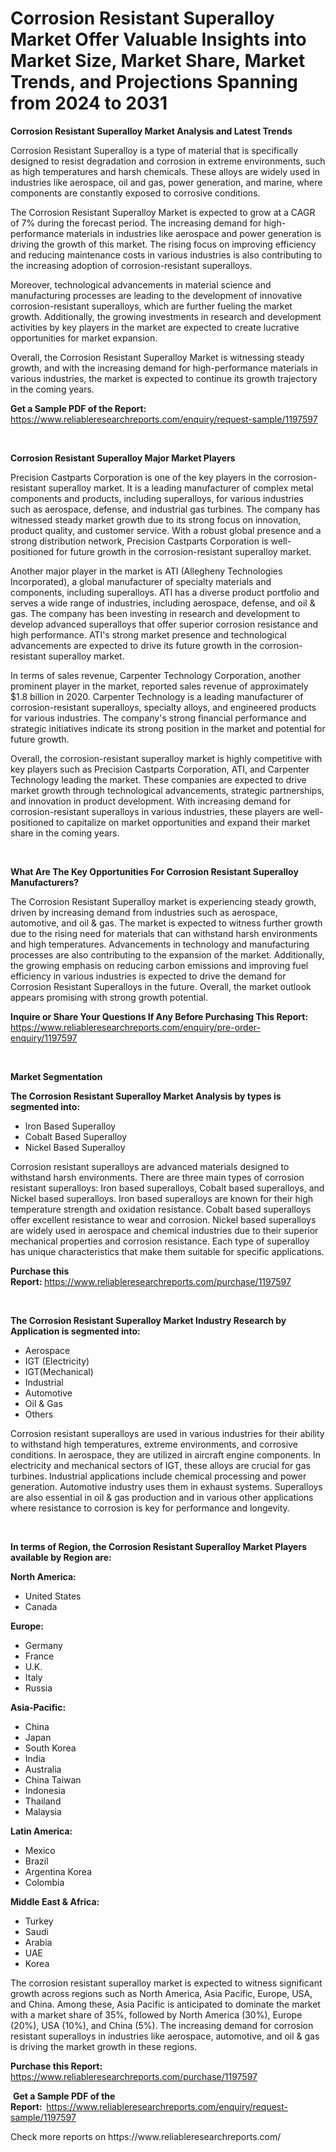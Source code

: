<p><h1>Corrosion Resistant Superalloy Market Offer Valuable Insights into Market Size, Market Share, Market Trends, and Projections Spanning from 2024 to 2031</h1></p><p><strong>Corrosion Resistant Superalloy Market Analysis and Latest Trends</strong></p>
<p><p>Corrosion Resistant Superalloy is a type of material that is specifically designed to resist degradation and corrosion in extreme environments, such as high temperatures and harsh chemicals. These alloys are widely used in industries like aerospace, oil and gas, power generation, and marine, where components are constantly exposed to corrosive conditions.</p><p>The Corrosion Resistant Superalloy Market is expected to grow at a CAGR of 7% during the forecast period. The increasing demand for high-performance materials in industries like aerospace and power generation is driving the growth of this market. The rising focus on improving efficiency and reducing maintenance costs in various industries is also contributing to the increasing adoption of corrosion-resistant superalloys.</p><p>Moreover, technological advancements in material science and manufacturing processes are leading to the development of innovative corrosion-resistant superalloys, which are further fueling the market growth. Additionally, the growing investments in research and development activities by key players in the market are expected to create lucrative opportunities for market expansion.</p><p>Overall, the Corrosion Resistant Superalloy Market is witnessing steady growth, and with the increasing demand for high-performance materials in various industries, the market is expected to continue its growth trajectory in the coming years.</p></p>
<p><strong>Get a Sample PDF of the Report:&nbsp;</strong> <a href="https://www.reliableresearchreports.com/enquiry/request-sample/1197597">https://www.reliableresearchreports.com/enquiry/request-sample/1197597</a></p>
<p>&nbsp;</p>
<p><strong>Corrosion Resistant Superalloy Major Market Players</strong></p>
<p><p>Precision Castparts Corporation is one of the key players in the corrosion-resistant superalloy market. It is a leading manufacturer of complex metal components and products, including superalloys, for various industries such as aerospace, defense, and industrial gas turbines. The company has witnessed steady market growth due to its strong focus on innovation, product quality, and customer service. With a robust global presence and a strong distribution network, Precision Castparts Corporation is well-positioned for future growth in the corrosion-resistant superalloy market.</p><p>Another major player in the market is ATI (Allegheny Technologies Incorporated), a global manufacturer of specialty materials and components, including superalloys. ATI has a diverse product portfolio and serves a wide range of industries, including aerospace, defense, and oil & gas. The company has been investing in research and development to develop advanced superalloys that offer superior corrosion resistance and high performance. ATI's strong market presence and technological advancements are expected to drive its future growth in the corrosion-resistant superalloy market.</p><p>In terms of sales revenue, Carpenter Technology Corporation, another prominent player in the market, reported sales revenue of approximately $1.8 billion in 2020. Carpenter Technology is a leading manufacturer of corrosion-resistant superalloys, specialty alloys, and engineered products for various industries. The company's strong financial performance and strategic initiatives indicate its strong position in the market and potential for future growth.</p><p>Overall, the corrosion-resistant superalloy market is highly competitive with key players such as Precision Castparts Corporation, ATI, and Carpenter Technology leading the market. These companies are expected to drive market growth through technological advancements, strategic partnerships, and innovation in product development. With increasing demand for corrosion-resistant superalloys in various industries, these players are well-positioned to capitalize on market opportunities and expand their market share in the coming years.</p></p>
<p>&nbsp;</p>
<p><strong>What Are The Key Opportunities For Corrosion Resistant Superalloy Manufacturers?</strong></p>
<p><p>The Corrosion Resistant Superalloy market is experiencing steady growth, driven by increasing demand from industries such as aerospace, automotive, and oil & gas. The market is expected to witness further growth due to the rising need for materials that can withstand harsh environments and high temperatures. Advancements in technology and manufacturing processes are also contributing to the expansion of the market. Additionally, the growing emphasis on reducing carbon emissions and improving fuel efficiency in various industries is expected to drive the demand for Corrosion Resistant Superalloys in the future. Overall, the market outlook appears promising with strong growth potential.</p></p>
<p><strong>Inquire or Share Your Questions If Any Before Purchasing This Report:</strong> <a href="https://www.reliableresearchreports.com/enquiry/pre-order-enquiry/1197597">https://www.reliableresearchreports.com/enquiry/pre-order-enquiry/1197597</a></p>
<p>&nbsp;</p>
<p><strong>Market Segmentation</strong></p>
<p><strong>The Corrosion Resistant Superalloy Market Analysis by types is segmented into:</strong></p>
<p><ul><li>Iron Based Superalloy</li><li>Cobalt Based Superalloy</li><li>Nickel Based Superalloy</li></ul></p>
<p><p>Corrosion resistant superalloys are advanced materials designed to withstand harsh environments. There are three main types of corrosion resistant superalloys: Iron based superalloys, Cobalt based superalloys, and Nickel based superalloys. Iron based superalloys are known for their high temperature strength and oxidation resistance. Cobalt based superalloys offer excellent resistance to wear and corrosion. Nickel based superalloys are widely used in aerospace and chemical industries due to their superior mechanical properties and corrosion resistance. Each type of superalloy has unique characteristics that make them suitable for specific applications.</p></p>
<p><strong>Purchase this Report:&nbsp;</strong><a href="https://www.reliableresearchreports.com/purchase/1197597">https://www.reliableresearchreports.com/purchase/1197597</a></p>
<p>&nbsp;</p>
<p><strong>The Corrosion Resistant Superalloy Market Industry Research by Application is segmented into:</strong></p>
<p><ul><li>Aerospace</li><li>IGT (Electricity)</li><li>IGT(Mechanical)</li><li>Industrial</li><li>Automotive</li><li>Oil & Gas</li><li>Others</li></ul></p>
<p><p>Corrosion resistant superalloys are used in various industries for their ability to withstand high temperatures, extreme environments, and corrosive conditions. In aerospace, they are utilized in aircraft engine components. In electricity and mechanical sectors of IGT, these alloys are crucial for gas turbines. Industrial applications include chemical processing and power generation. Automotive industry uses them in exhaust systems. Superalloys are also essential in oil & gas production and in various other applications where resistance to corrosion is key for performance and longevity.</p></p>
<p>&nbsp;</p>
<p><strong>In terms of Region, the Corrosion Resistant Superalloy Market Players available by Region are:</strong></p>
<p>
    <p> <strong> North America: </strong>
        <ul>
            <li>United States</li>
            <li>Canada</li>
        </ul>
        </p> 
    <p> <strong> Europe: </strong>
        <ul>
            <li>Germany</li>
            <li>France</li>
            <li>U.K.</li>
            <li>Italy</li>
            <li>Russia</li>
        </ul>
        </p> 
    <p> <strong> Asia-Pacific: </strong>
        <ul>
            <li>China</li>
            <li>Japan</li>
            <li>South Korea</li>
            <li>India</li>
            <li>Australia</li>
            <li>China Taiwan</li>
            <li>Indonesia</li>
            <li>Thailand</li>
            <li>Malaysia</li>
        </ul>
        </p> 
    <p> <strong> Latin America: </strong>
        <ul>
            <li>Mexico</li>
            <li>Brazil</li>
            <li>Argentina Korea</li>
            <li>Colombia</li>
        </ul>
        </p> 
    <p> <strong> Middle East & Africa: </strong>
        <ul>
            <li>Turkey</li>
            <li>Saudi</li>
            <li>Arabia</li>
            <li>UAE</li>
            <li>Korea</li>
        </ul>
    </p>
    </p>
<p><p>The corrosion resistant superalloy market is expected to witness significant growth across regions such as North America, Asia Pacific, Europe, USA, and China. Among these, Asia Pacific is anticipated to dominate the market with a market share of 35%, followed by North America (30%), Europe (20%), USA (10%), and China (5%). The increasing demand for corrosion resistant superalloys in industries like aerospace, automotive, and oil & gas is driving the market growth in these regions.</p></p>
<p><strong>Purchase this Report: </strong><a href="https://www.reliableresearchreports.com/purchase/1197597">https://www.reliableresearchreports.com/purchase/1197597</a></p>
<p>&nbsp;<strong>Get a Sample PDF of the Report:&nbsp;&nbsp;</strong><a href="https://www.reliableresearchreports.com/enquiry/request-sample/1197597">https://www.reliableresearchreports.com/enquiry/request-sample/1197597</a></p>
<p><strong></strong></p>
<p>Check more reports on https://www.reliableresearchreports.com/</p>